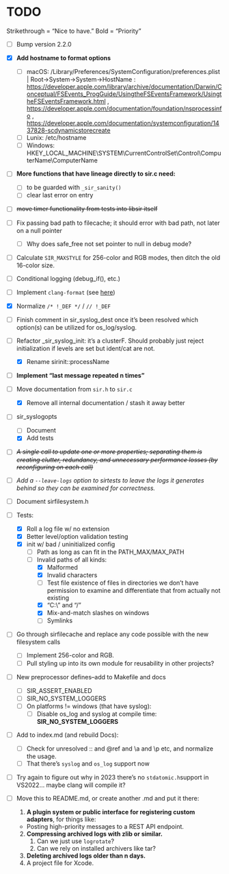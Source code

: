 # TODO

Strikethrough = “Nice to have.”
Bold = “Priority”

- [ ] Bump version 2.2.0

- [x] **Add hostname to format options**

  - [ ] macOS: /Library/Preferences/SystemConfiguration/preferences.plist | Root->System->System->HostName : https://developer.apple.com/library/archive/documentation/Darwin/Conceptual/FSEvents_ProgGuide/UsingtheFSEventsFramework/UsingtheFSEventsFramework.html , https://developer.apple.com/documentation/foundation/nsprocessinfo , https://developer.apple.com/documentation/systemconfiguration/1437828-scdynamicstorecreate
  - [ ] Lunix: /etc/hostname
  - [ ] Windows: HKEY_LOCAL_MACHINE\SYSTEM\CurrentControlSet\Control\ComputerName\ComputerName
  
- [ ] **More functions that have lineage directly to sir.c need:**
  - [ ]  to be guarded with `_sir_sanity()`
  - [ ] clear last error on entry
  
- [ ] ~~move timer functionality from tests into libsir itself~~

- [ ] Fix passing bad path to filecache; it should error with bad path, not later on a null pointer

  - [ ] Why does safe_free not set pointer to null in debug mode?
  
- [ ] Calculate `SIR_MAXSTYLE` for 256-color and RGB modes, then ditch the old 16-color size.

- [ ] Conditional logging (debug_if(), etc.)

- [ ] Implement `clang-format` (see [here](https://github.com/nullromo/doxygen-example/blob/main/.clang-format))

- [x] Normalize `/* !_DEF */` / `// !_DEF`

- [ ] Finish comment in sir_syslog_dest once it’s been resolved which option(s) can be utilized for os_log/syslog.

- [ ] Refactor _sir_syslog_init: it’s a clusterF. Should probably just reject initialization if levels are set but ident/cat are not.
  - [x] Rename sirinit::processName
  
- [ ] **Implement “last message repeated n times”**

- [ ] Move documentation from `sir.h` to `sir.c`
  - [x] Remove all internal documentation / stash it away better
  
- [ ] sir_syslogopts
  - [ ] Document
  - [x] Add tests
  
- [ ] ~~*A single call to update one or more properties;  separating them is creating clutter, redundancy, and unnecessary performance losses (by reconfiguring on each call)*~~

- [ ] *Add a `--leave-logs` option to sirtests to leave the logs it generates behind so they can be examined for correctness.*

- [ ] Document sirfilesystem.h

- [ ] Tests:
  - [x] Roll a log file w/ no extension
  - [x] Better level/option validation testing
  - [x] init w/ bad / uninitialized config
    - [ ] Path as long as can fit in the PATH_MAX/MAX_PATH
    - [ ] Invalid paths of all kinds:
      - [x] Malformed
      - [x] Invalid characters
      - [ ] Test file existence of files in directories we don’t have permission to examine and differentiate that from actually not existing
      - [x] “C:\” and “/”
      - [x] Mix-and-match slashes on windows
      - [ ] Symlinks
  
- [ ] Go through sirfilecache and replace any code possible with the new filesystem calls
  - [ ] Implement 256-color and RGB.
  - [ ] Pull styling up into its own module for reusability in other projects?
  
- [ ] New preprocessor defines–add to Makefile and docs
  - [ ] SIR_ASSERT_ENABLED
  - [ ] SIR_NO_SYSTEM_LOGGERS
  - [ ] On platforms != windows (that have syslog):
    - [ ] Disable os_log and syslog at compile time: **SIR_NO_SYSTEM_LOGGERS**

- [ ] Add to index.md (and rebuild Docs):
  - [ ] Check for unresolved :: and @ref and \a and \p etc, and normalize the usage.
  - [ ] That there’s `syslog` and `os_log` support now
  
- [ ] Try again to figure out why in 2023 there’s no `stdatomic.h`support in VS2022… maybe clang will compile it?

- [ ] Move this to README.md, or create another .md and put it there:

  1. **A plugin system or public interface for registering custom adapters**, for things like:
    - Posting high-priority messages to a REST API endpoint.
  2. **Compressing archived logs with zlib or similar.**
      1. Can we just use `logrotate`?
      2. Can we rely on installed archivers like tar?
  3. **Deleting archived logs older than n days.**
  4. A project file for Xcode.
